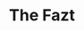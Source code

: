 ---
pid: MX246
title: The Fazt
location_transcription: Park.
zipcode: '19143'
outside_phl: 
neighborhood: University City
age: '5'
age_range: "<6"
instagram: 
image_file_name: MX_246.jpg
proposal_transcription: 
topic: Unknown
topic_summary: '0'
type: Other No Form
keywords_other: park, swings
credit: Louisa
image_labels: 
twitter: 
facebook: 
permalink: "/monuments/mx246/"
layout: item-page
---